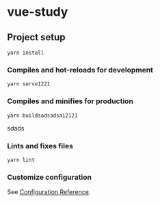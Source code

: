 # vue-study

## Project setup
```
yarn install
```

### Compiles and hot-reloads for development
```
yarn serve1221
```

### Compiles and minifies for production
```
yarn buildsadsadsa12121
```
sdads
### Lints and fixes files
```
yarn lint
```

### Customize configuration
See [Configuration Reference](https://cli.vuejs.org/config/).
